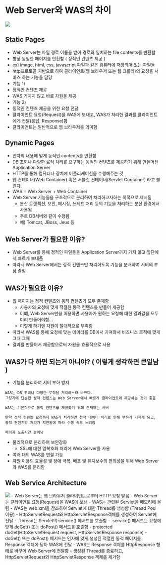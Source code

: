 # Web Server와 WAS의 차이


<img src="https://gmlwjd9405.github.io/images/web/static-vs-dynamic.png">

## Static Pages
- Web Server는 파일 경로 이름을 받아 경로와 일치하는 file contents를 반환함
- 항상 동일한 페이지를 반환함 ( 정적인 컨텐츠 제공 )
- ex) image, html, css, javascript 파일과 같은 컴퓨터에 저장되어 있는 파일들
- http프로토콜 기반으로 하여 클라이언트(웹 브라우저 또는 웹 크롤러)의 요청을 서비스 하는 기능을 담당
- 기능 1)
- 정적인 컨텐츠 제공
- WAS 거치지 않고 바로 자원을 제공
- 기능 2)
- 동적인 컨텐츠 제공을 위한 요청 전달
- 클라이언트 요청(Request)을 WAS에 보내고, WAS가 처리한 결과를 클라이언트에게 전달(응답, Response)함
- 클라이언트는 일반적으로 웹 브라우저를 의미함

## Dynamic Pages
- 인자의 내용에 맞게 동적인 contents를 반환함
- DB 조회나 다양한 로직 처리를 요구하는 동적인 컨텐츠를 제공하기 위해 만들어진 Application Server
- HTTP를 통해 컴퓨터나 장치에 어플리케이션을 수행해주는 것
- 웹 컨테이너(Web Container) 혹은 서블릿 컨테이너(Servlet Container) 라고 불린다.
- WAS = Web Server + Web Container
- Web Server 기능들을 구조적으로 분리하여 처리하고자하는 목적으로 제시됨
  - 분산 트랜잭션, 보안, 메시징, 쓰레드 처리 등의 기능을 처리하는 분산 환경에서 사용됨
  - 주로 DB서버와 같이 수행됨
  - 예) Tomcat, JBoss, Jeus 등


## Web Server가 필요한 이유?
- Web Server를 통해 정적인 파일들을 Application Server까지 가지 않고 앞단에서 빠르게 보내줌
- 따라서 Web Server에서는 정적 컨텐츠만 처리하도록 기능을 분배하여 서버의 부담 줄임

## WAS가 필요한 이유?
- 웝 페이지는 정적 컨텐츠와 동적 컨텐츠가 모두 존재함
  - 사용자의 요청에 맞게 적절한 동적 컨텐츠를 만들어 제공함
  - 이떄, Web Server만을 이용하면 사용자가 원하는 요청에 대한 결과값을 모두 미리 만들어야함...
  - 이렇게 하기엔 자원이 절대적으로 부족함
- 따라서 WAS를 통해 요청에 맞는 데이터를 DB에서 가져와서 비즈니스 로직에 맞게 그때 그때
- 결과를 만들어서 제공함으로써 자원을 효율적으로 사용

## WAS가 다 하면 되는거 아니야? ( 이렇게 생각하면 큰일남 )
- 기능을 분리하여 서버 부하 방지
```
WAS는 DB 조회나 다양한 로직을 처리하느라 바쁘다.
그렇기에 단순한 정적 컨텐츠는 Web Server에서 빠르게 클라이언트에 제공하는 것이 좋음

WAS는 기본적으로 동적 컨텐츠를 제공하기 위해 존재하는 서버

만약 정적 컨텐츠 요청까지 WAS가 처리하면 정적 데이터 처리로 인해 부하가 커지게 되고,
동적 컨텐츠의 처리가 지연됨에 따라 수행 속도 느려짐

페이지 노출시간 늘어남
```
- 물리적으로 분리하여 보안강화
  - SSL에 대한 암복호화 처리에 Web Server를 사용
- 여러 대의 WAS를 연결 가능
- 자원 이용의 효율성 및 장애 극복, 배포 및 유지보수의 편의성을 위해 Web Server와 WAS를 분리함


## Web Service Architecture
<img src="https://gmlwjd9405.github.io/images/web/web-service-architecture.png">
- Web Server는 웹 브라우저 클라이언트로부터 HTTP 요청 받음
- Web Server는 클라이언트 요청(Request)을 WAS에 보냄
- WAS는 관련된 Servlet을 메모리에 올림
- WAS는 web.xml을 참조하여 Servlet에 대한 Thread를 생성함 (Thread Pool 이용)
- HttpServletRequest와 HttpServletResponse객체를 생성하여 Servlet에 전달
  - .Thread는 Servlet의 service() 메서드를 호출함
  - .service() 메서드는 요청에 맞게 doGet() 또는 doPost() 메서드를 호출함
  - protected doGet(HttpServletRequest request, HttpServletResponse response)
- doGet() 또는 doPost() 메서드는 인자에 맞게 생성된 적절한 동적 페이지를 Response 객체에 담아 WAS에 전달
- WAS는 Response 객체를 HttpResponse 형태로 바꾸어 Web Server에 전달함
- 생성된 Thread를 종료하고, HttpServletRequest와 HttpServletResponse 객체를 제거함




